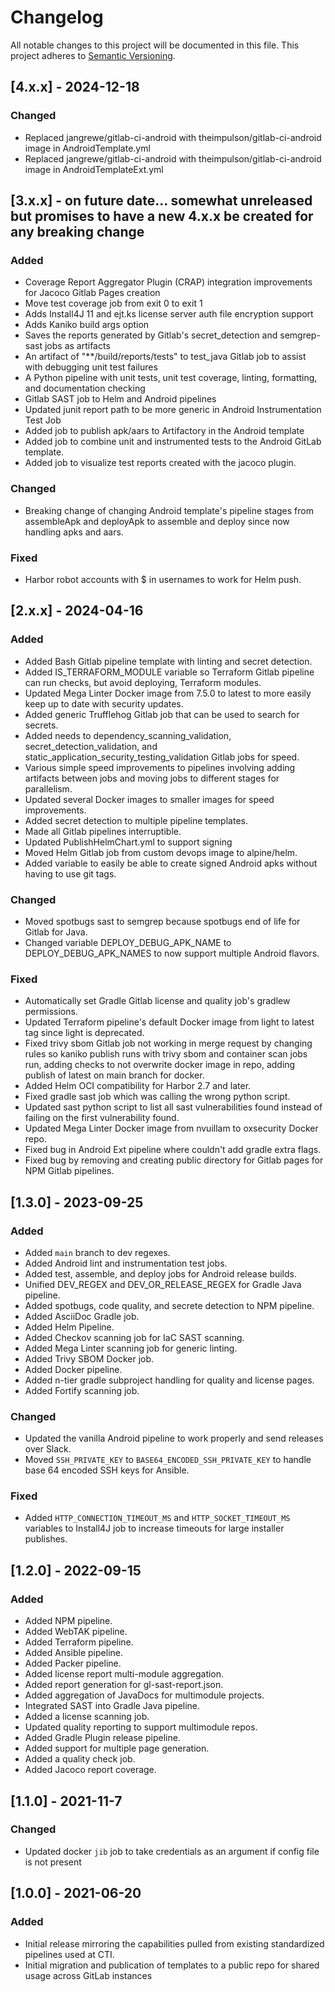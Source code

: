 # Changelog

All notable changes to this project will be documented in this file. This project adheres to [Semantic Versioning](https://semver.org/).

## [4.x.x] - 2024-12-18
### Changed
- Replaced jangrewe/gitlab-ci-android with theimpulson/gitlab-ci-android image in AndroidTemplate.yml
- Replaced jangrewe/gitlab-ci-android with theimpulson/gitlab-ci-android image in AndroidTemplateExt.yml


## [3.x.x] - on future date... somewhat unreleased but promises to have a new 4.x.x be created for any breaking change
### Added
- Coverage Report Aggregator Plugin (CRAP) integration improvements for Jacoco Gitlab Pages creation
- Move test coverage job from exit 0 to exit 1
- Adds Install4J 11 and ejt.ks license server auth file encryption support
- Adds Kaniko build args option
- Saves the reports generated by Gitlab's secret_detection and semgrep-sast jobs as artifacts
- An artifact of "**/build/reports/tests" to test_java Gitlab job to assist with debugging unit test failures
- A Python pipeline with unit tests, unit test coverage, linting, formatting, and documentation checking
- Gitlab SAST job to Helm and Android pipelines
- Updated junit report path to be more generic in Android Instrumentation Test Job
- Added job to publish apk/aars to Artifactory in the Android template
- Added job to combine unit and instrumented tests to the Android GitLab template.
- Added job to visualize test reports created with the jacoco plugin.


### Changed
- Breaking change of changing Android template's pipeline stages from assembleApk and deployApk to assemble and deploy since now handling apks and aars.

### Fixed
- Harbor robot accounts with $ in usernames to work for Helm push.

## [2.x.x] - 2024-04-16

### Added
- Added Bash Gitlab pipeline template with linting and secret detection.
- Added IS_TERRAFORM_MODULE variable so Terraform Gitlab pipeline can run checks, but avoid deploying, Terraform modules.
- Updated Mega Linter Docker image from 7.5.0 to latest to more easily keep up to date with security updates.
- Added generic Trufflehog Gitlab job that can be used to search for secrets.
- Added needs to dependency_scanning_validation, secret_detection_validation, and
  static_application_security_testing_validation Gitlab jobs for speed.
- Various simple speed improvements to pipelines involving adding artifacts between jobs and moving jobs to different
  stages for parallelism.
- Updated several Docker images to smaller images for speed improvements.
- Added secret detection to multiple pipeline templates.
- Made all Gitlab pipelines interruptible.
- Updated PublishHelmChart.yml to support signing
- Moved Helm Gitlab job from custom devops image to alpine/helm.
- Added variable to easily be able to create signed Android apks without having to use git tags.

### Changed
- Moved spotbugs sast to semgrep because spotbugs end of life for Gitlab for Java.
- Changed variable DEPLOY_DEBUG_APK_NAME to DEPLOY_DEBUG_APK_NAMES to now support multiple Android flavors.

### Fixed
- Automatically set Gradle Gitlab license and quality job's gradlew permissions.
- Updated Terraform pipeline's default Docker image from light to latest tag since light is deprecated.
- Fixed trivy sbom Gitlab job not working in merge request by changing rules so kaniko publish runs with trivy sbom and
  container scan jobs run, adding checks to not overwrite docker image in repo, adding publish of latest on main branch
  for docker.
- Added Helm OCI compatibility for Harbor 2.7 and later.
- Fixed gradle sast job which was calling the wrong python script.
- Updated sast python script to list all sast vulnerabilities found instead of failing on the first vulnerability found.
- Updated Mega Linter Docker image from nvuillam to oxsecurity Docker repo.
- Fixed bug in Android Ext pipeline where couldn't add gradle extra flags.
- Fixed bug by removing and creating public directory for Gitlab pages for NPM Gitlab pipelines.

## [1.3.0] - 2023-09-25

### Added
- Added `main` branch to dev regexes.
- Added Android lint and instrumentation test jobs.
- Added test, assemble, and deploy jobs for Android release builds.
- Unified DEV_REGEX and DEV_OR_RELEASE_REGEX for Gradle Java pipeline.
- Added spotbugs, code quality, and secrete detection to NPM pipeline.
- Added AsciiDoc Gradle job.
- Added Helm Pipeline.
- Added Checkov scanning job for IaC SAST scanning.
- Added Mega Linter scanning job for generic linting.
- Added Trivy SBOM Docker job.
- Added Docker pipeline.
- Added n-tier gradle subproject handling for quality and license pages.
- Added Fortify scanning job.

### Changed
- Updated the vanilla Android pipeline to work properly and send releases over Slack.
- Moved `SSH_PRIVATE_KEY` to `BASE64_ENCODED_SSH_PRIVATE_KEY` to handle base 64 encoded SSH keys for Ansible.

### Fixed
- Added `HTTP_CONNECTION_TIMEOUT_MS` and `HTTP_SOCKET_TIMEOUT_MS` variables to Install4J job to increase timeouts for
  large installer publishes.

## [1.2.0] - 2022-09-15

### Added
- Added NPM pipeline.
- Added WebTAK pipeline.
- Added Terraform pipeline.
- Added Ansible pipeline.
- Added Packer pipeline.
- Added license report multi-module aggregation.
- Added report generation for gl-sast-report.json.
- Added aggregation of JavaDocs for multimodule projects.
- Integrated SAST into Gradle Java pipeline.
- Added a license scanning job.
- Updated quality reporting to support multimodule repos.
- Added Gradle Plugin release pipeline.
- Added support for multiple page generation.
- Added a quality check job.
- Added Jacoco report coverage.

## [1.1.0] - 2021-11-7

### Changed
- Updated docker `jib` job to take credentials as an argument if config file is not present

## [1.0.0] - 2021-06-20

### Added
- Initial release mirroring the capabilities pulled from existing standardized pipelines used at CTI.
- Initial migration and publication of templates to a public repo for shared usage across GitLab instances
